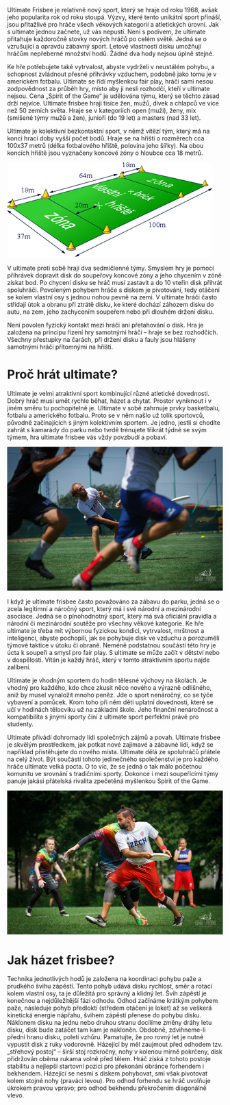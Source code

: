 Ultimate Frisbee je relativně nový sport, který se hraje od roku 1968, avšak jeho popularita rok od roku
stoupá. Výzvy, které tento unikátní sport přináší, jsou přitažlivé pro hráče všech věkových kategorií a
atletických úrovní. Jak s ultimate jednou začnete, už vás nepustí. Není s podivem, že ultimate přitahuje
každoročně stovky nových hráčů po celém světě. Jedná se o vzrušující a opravdu zábavný sport. Letové
vlastnosti disku umožňují hráčům nepřeberné množství hodů. Žádné dva hody nejsou úplně stejné.

Ke hře potřebujete také vytrvalost, abyste vydrželi v neustálém pohybu, a schopnost zvládnout přesné
přihrávky vzduchem, podobně jako tomu je v americkém fotbalu. Ultimate se řídí myšlenkou fair play,
hráči sami nesou zodpovědnost za průběh hry, místo aby ji nesli rozhodčí, kteří v ultimate nejsou. Cena
„Spirit of the Game“ je udělována týmu, který se těchto zásad drží nejvíce. Ultimate frisbee hrají
tisíce žen, mužů, dívek a chlapců ve více než 50 zemích světa. Hraje se v kategoriích open (muži), ženy,
mix (smíšené týmy mužů a žen), junioři (do 19 let) a masters (nad 33 let).

Ultimate je kolektivní bezkontaktní sport, v němž vítězí tým, který má na konci hrací doby vyšší počet
bodů. Hraje se na hřišti o rozměrech cca 100x37 metrů (délka fotbalového hřiště, polovina jeho šířky).
Na obou koncích hřiště jsou vyznačeny koncové zóny o hloubce cca 18 metrů.

![](assets/img/pages/ultimate/ultimate_hriste_pravidla.png)


V ultimate proti sobě hrají dva sedmičlenné týmy. Smyslem hry je pomocí přihrávek dopravit disk do
soupeřovy koncové zóny a jeho chycením v zóně získat bod. Po chycení disku se hráč musí zastavit a do 10
vteřin disk přihrát spoluhráči. Povoleným pohybem hráče s diskem je pivotování, tedy otáčení se kolem
vlastní osy s jednou nohou pevně na zemi. V ultimate hráči často střídají útok a obranu při ztrátě
disku, ke které dochází záhozem disku do autu, na zem, jeho zachycením soupeřem nebo při dlouhém držení
disku.

Není povolen fyzický kontakt mezi hráči ani přetahování o disk. Hra je založena na principu řízení hry
samotnými hráči – hraje se bez rozhodčích. Všechny přestupky na čarách, při držení disku a fauly jsou
hlášeny samotnými hráči přítomnými na hřišti.
            
# Proč hrát ultimate?
         
Ultimate je velmi atraktivní sport kombinující různé atletické dovednosti. Dobrý hráč musí umět rychle
běhat, házet a chytat. Prostor vyniknout i v jiném směru tu pochopitelně je. Ultimate v sobě zahrnuje
prvky basketbalu, fotbalu a amerického fotbalu. Proto se v něm našlo už tolik sportovců, původně
začínajících s jiným kolektivním sportem. Je jedno, jestli si chodíte zahrát s kamarády do parku nebo
tvrdě trénujete třikrát týdně se svým týmem, hra ultimate frisbee vás vždy povzbudí a pobaví.

![](assets/img/pages/ultimate/2019_euc_ultimate.jpg)

I když je ultimate frisbee často považováno za zábavu do parku, jedná se o zcela legitimní a náročný
sport, který má i své národní a mezinárodní asociace. Jedná se o plnohodnotný sport, který má svá
oficiální pravidla a národní či mezinárodní soutěže pro všechny věkové kategorie. Ke hře ultimate je
třeba mít výbornou fyzickou kondici, vytrvalost, mrštnost a inteligenci, abyste pochopili, jak se
pohybuje disk ve vzduchu a porozuměli týmové taktice v útoku či obraně. Neméně podstatnou součástí této
hry je úcta k soupeři a smysl pro fair play. S ultimate se může začít v dětství nebo v dospělosti. Vítán
je každý hráč, který v tomto atraktivním sportu najde zalíbení.

Ultimate je vhodným sportem do hodin tělesné výchovy na školách. Je vhodný pro každého, kdo chce zkusit
něco nového a výrazně odlišného, aniž by musel vynaložit mnoho peněz. Jde o sport nenáročný, co se týče
vybavení a pomůcek. Krom toho při něm děti uplatní dovednosti, které se učí v hodinách tělocviku už na
základní škole. Jeho finanční nenáročnost a kompatibilita s jinými sporty činí z ultimate sport
perfektní právě pro studenty.

Ultimate přivádí dohromady lidi společných zájmů a povah. Ultimate frisbee je skvělým prostředkem, jak
potkat nové zajímavé a zábavné lidi, když se například přistěhujete do nového místa. Ultimate dělá ze
spoluhráčů přátele na celý život. Být součástí tohoto jedinečného společenství je pro každého hráče
ultimate velká pocta. O to víc, že se jedná o tak málo početnou komunitu ve srovnání s tradičními
sporty. Dokonce i mezi soupeřícími týmy panuje jakási přátelská rivalita zpečetěná myšlenkou Spirit of
the Game.

![](assets/img/pages/ultimate/2019_windmill_hazeni.jpg)

# Jak házet frisbee?

Technika jednotlivých hodů je založena na koordinaci pohybu paže a prudkého švihu zápěstí. Tento pohyb
udává disku rychlost, směr a rotaci kolem vlastní osy, ta je důležitá pro správný a klidný let. Švih
zápěstí je konečnou a nejdůležitější fází odhodu. Odhod začínáme krátkým pohybem paže, následuje pohyb
předloktí (středem otáčení je loket) až se veškerá kinetická energie nápřahu, švihem zápěstí přenese do
pohybu disku. Náklonem disku na jednu nebo druhou stranu docílíme změny dráhy letu disku, disk bude
zatáčet tam kam je nakloněn. Obdobně, zdvihneme-li přední hranu disku, poletí vzhůru. Pamatujte, že pro
rovný let je nutné vypustit disk z ruky vodorovně. Házející by měl zaujmout před odhodem tzv. „střehový
postoj“ – širší stoj rozkročný, nohy v kolenou mírně pokrčeny, disk přidržován oběma rukama volně před
tělem. Hráč získá z tohoto postoje stabilitu a nejlepší startovní pozici pro překonání obránce forhendem
i bekhendem. Házející se nesmí s diskem pohybovat, smí však pivotovat kolem stojné nohy (praváci levou).
Pro odhod forhendu se hráč uvolňuje úkrokem pravou vpravo; pro odhod bekhendu překročením diagonálně
vlevo.
